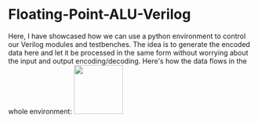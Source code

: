 # Floating-Point-ALU-Verilog
Here, I have showcased how we can use a python environment to control our Verilog modules and testbenches. The idea is to generate the encoded data here and let it be processed in the same form without worrying about the input and output encoding/decoding.
Here's how the data flows in the whole environment:
<img src="https://github.com/DH-Makwana/Floating-Point-ALU-Verilog/assets/107695582/acc41e63-a489-4a65-bfe4-f8ca767555f4" width="100">
